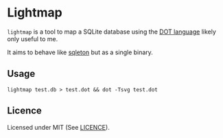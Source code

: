 # Lightmap

`lightmap` is a tool to map a SQLite database using the [DOT language]
likely only useful to me.

It aims to behave like [sqleton] but as a single binary.


## Usage

```
lightmap test.db > test.dot && dot -Tsvg test.dot
```


## Licence

Licensed under MIT (See [LICENCE](./LICENCE)).

[DOT language]: https://www.graphviz.org/doc/info/lang.html
[sqleton]: https://github.com/inukshuk/sqleton
